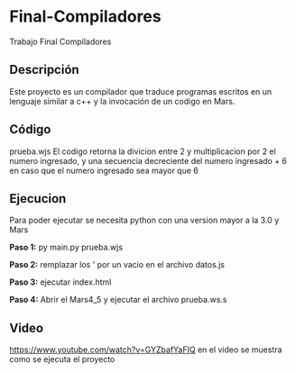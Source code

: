 # Final-Compiladores
Trabajo Final Compiladores
## Descripción
Este proyecto es un compilador que traduce programas escritos en un lenguaje similar a c++ y la invocación de un codigo en Mars.

## Código
prueba.wjs
El codigo retorna  la divicion entre 2 y multiplicacion por 2 el numero ingresado, y una secuencia decreciente del numero ingresado + 6 en caso que el numero ingresado sea mayor que 6 

## Ejecucion
Para poder ejecutar se necesita python con una version mayor a la 3.0 y Mars

**Paso 1:**
py main.py prueba.wjs

**Paso 2:**
remplazar los ' por un vacio en el archivo datos.js

**Paso 3:**
ejecutar index.html

**Paso 4:**
Abrir el Mars4_5 y ejecutar el archivo prueba.ws.s

## Video
https://www.youtube.com/watch?v=GYZbafYaFIQ en el video se muestra como se ejecuta el proyecto 















